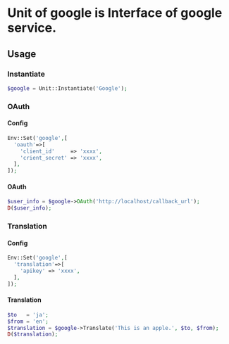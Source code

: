 Unit of google is Interface of google service.
===

## Usage

### Instantiate

```php
$google = Unit::Instantiate('Google');
```

### OAuth

#### Config

```php
Env::Set('google',[
  'oauth'=>[
    'client_id'     => 'xxxx',
    'crient_secret' => 'xxxx',
  ],
]);
```

#### OAuth

```php
$user_info = $google->OAuth('http://localhost/callback_url');
D($user_info);
```

### Translation

#### Config

```php
Env::Set('google',[
  'translation'=>[
    'apikey' => 'xxxx',
  ],
]);
```

#### Translation

```php
$to   = 'ja';
$from = 'en';
$translation = $google->Translate('This is an apple.', $to, $from);
D($translation);
```
